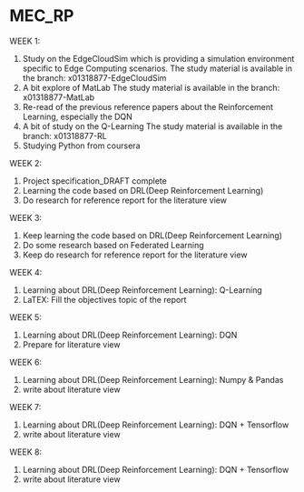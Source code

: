 # MEC_RP

WEEK 1:
1. Study on the EdgeCloudSim which is providing a simulation environment specific to Edge Computing scenarios.
   The study material is available in the branch: x01318877-EdgeCloudSim
2. A bit explore of MatLab
   The study material is available in the branch: x01318877-MatLab
3. Re-read of the previous reference papers about the Reinforcement Learning, especially the DQN
4. A bit of study on the Q-Learning
   The study material is available in the branch: x01318877-RL
5. Studying Python from coursera


WEEK 2:
1. Project specification_DRAFT complete
2. Learning the code based on DRL(Deep Reinforcement Learning)
3. Do research for reference report for the literature view


WEEK 3:
1. Keep learning the code based on DRL(Deep Reinforcement Learning)
2. Do some research based on Federated Learning  
3. Keep do research for reference report for the literature view


WEEK 4:
1. Learning about DRL(Deep Reinforcement Learning): Q-Learning
2. LaTEX: Fill the objectives topic of the report


WEEK 5:
1. Learning about DRL(Deep Reinforcement Learning): DQN 
2. Prepare for literature view


WEEK 6:
1. Learning about DRL(Deep Reinforcement Learning): Numpy & Pandas
2. write about literature view


WEEK 7:
1. Learning about DRL(Deep Reinforcement Learning): DQN + Tensorflow
2. write about literature view


WEEK 8:
1. Learning about DRL(Deep Reinforcement Learning): DQN + Tensorflow
2. write about literature view


